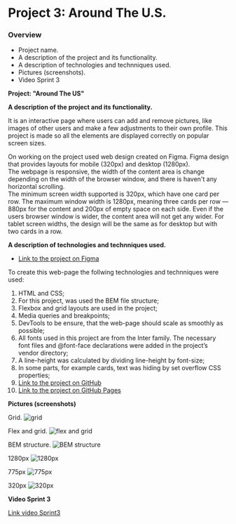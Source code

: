 # Project 3: Around The U.S.

### Overview

- Project name.
- A description of the project and its functionality.
- A description of technologies and technniques used.
- Pictures (screenshots).
- Video Sprint 3

**Project: "Around The US"**

**A description of the project and its functionality.**

It is an interactive page where users can add and remove pictures, like images of other users and make a few adjustments to their own profile.
This project is made so all the elements are displayed correctly on popular screen sizes.

On working on the project used web design created on Figma. Figma design that provides layouts for mobile (320px) and desktop (1280px).  
The webpage is responsive, the width of the content area is change depending on the width of the browser window, and there is haven't any horizontal scrolling.  
The minimum screen width supported is 320px, which have one card per row. The maximum window width is 1280px, meaning three cards per row — 880px for the content and 200px of empty space on each side. Even if the users browser window is wider, the content area will not get any wider. For tablet screen widths, the design will be the same as for desktop but with two cards in a row.

**A description of technologies and technniques used.**

- [Link to the project on Figma](https://www.figma.com/file/ii4xxsJ0ghevUOcssTlHZv/Sprint-3%3A-Around-the-US?node-id=0%3A1)

To create this web-page the follwing technologies and technniques were used:

1. HTML and CSS;
2. For this project, was used the BEM file structure;
3. Flexbox and grid layouts are used in the project;
4. Media queries and breakpoints;
5. DevTools to be ensure, that the web-page should scale as smoothly as possible;
6. All fonts used in this project are from the Inter family. The necessary font files and @font-face declarations were added in the project’s vendor directory;
7. A line-height was calculated by dividing line-height by font-size;
8. In some parts, for example cards, text was hiding by set overflow CSS properties;
9. [Link to the project on GitHub](https://github.com/Goldshtern/se_project_aroundtheus.git)
10. [Link to the project on GitHub Pages](https://goldshtern.github.io/se_project_aroundtheus/)

**Pictures (screenshots)**

Grid.
![grid](.src/images/demo/BEM%20file%20stucture.png)

Flex and grid.
![flex and grid](.src/images/demo/flex%20and%20grid.png)

BEM structure.
![BEM structure](.src/images/demo/BEM%20file%20stucture.png)

1280px
![1280px](.src/images/demo/1280px.png)

775px
![775px](.src/images/demo/775px.png)

320px
![320px](.src/images/demo/320px.png)

**Video Sprint 3**

[Link video Sprint3](https://drive.google.com/file/d/10PqCoLS06U0tTde5b6TW8NSebKJPk0fy/view?usp=sharing)
